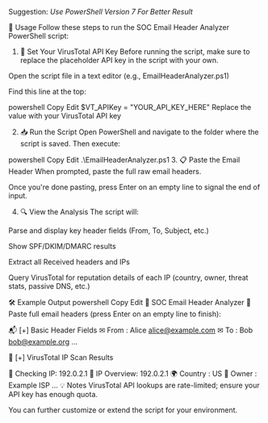 Suggestion: *Use PowerShell Version 7 For Better Result*


🚀 Usage
Follow these steps to run the SOC Email Header Analyzer PowerShell script:

1. 🔑 Set Your VirusTotal API Key
Before running the script, make sure to replace the placeholder API key in the script with your own.

Open the script file in a text editor (e.g., EmailHeaderAnalyzer.ps1)

Find this line at the top:

powershell
Copy
Edit
$VT_APIKey = "YOUR_API_KEY_HERE"
Replace the value with your VirusTotal API key

2. 📥 Run the Script
Open PowerShell and navigate to the folder where the script is saved. Then execute:

powershell
Copy
Edit
.\EmailHeaderAnalyzer.ps1
3. 📋 Paste the Email Header
When prompted, paste the full raw email headers.

Once you're done pasting, press Enter on an empty line to signal the end of input.

4. 🔍 View the Analysis
The script will:

Parse and display key header fields (From, To, Subject, etc.)

Show SPF/DKIM/DMARC results

Extract all Received headers and IPs

Query VirusTotal for reputation details of each IP (country, owner, threat stats, passive DNS, etc.)

🛠 Example Output
powershell
Copy
Edit
💼 SOC Email Header Analyzer
📩 Paste full email headers (press Enter on an empty line to finish):

📬 [+] Basic Header Fields
   ✉ From         : Alice <alice@example.com>
   ✉ To           : Bob <bob@example.org>
...

🔎 [+] VirusTotal IP Scan Results

🚨 Checking IP: 192.0.2.1
🧠 IP Overview: 192.0.2.1
   🌍 Country        : US
   🏢 Owner          : Example ISP
...
💡 Notes
VirusTotal API lookups are rate-limited; ensure your API key has enough quota.

You can further customize or extend the script for your environment.

